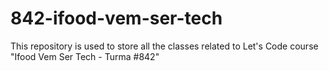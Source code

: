 # 842-ifood-vem-ser-tech
This repository is used to store all the classes related to Let's Code course "Ifood Vem Ser Tech - Turma #842"
